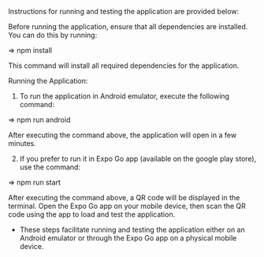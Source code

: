 Instructions for running and testing the application are provided below:

Before running the application, ensure that all dependencies are installed. You can do this by running:

=> npm install

This command will install all required dependencies for the application.

Running the Application:

1. To run the application in Android emulator, execute the following command:

=> npm run android

After executing the command above, the application will open in a few minutes.

2. If you prefer to run it in Expo Go app (available on the google play store), use the command:

=> npm run start

After executing the command above, a QR code will be displayed in the terminal. Open the Expo Go app on your mobile device, then scan the QR code using the app to load and test the application.

- These steps facilitate running and testing the application either on an Android emulator or through the Expo Go app on a physical mobile device.
